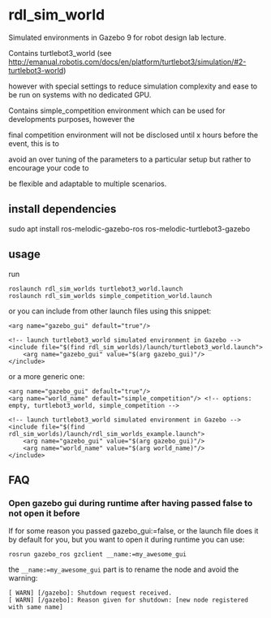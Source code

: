 # rdl_sim_world

Simulated environments in Gazebo 9 for robot design lab lecture.

Contains turtlebot3_world (see http://emanual.robotis.com/docs/en/platform/turtlebot3/simulation/#2-turtlebot3-world)

however with special settings to reduce simulation complexity and ease to be run on systems with no dedicated GPU.

Contains simple_competition environment which can be used for developments purposes, however the

final competition environment will not be disclosed until x hours before the event, this is to

avoid an over tuning of the parameters to a particular setup but rather to encourage your code to

be flexible and adaptable to multiple scenarios.

## install dependencies

sudo apt install ros-melodic-gazebo-ros ros-melodic-turtlebot3-gazebo

## usage

run

    roslaunch rdl_sim_worlds turtlebot3_world.launch
    roslaunch rdl_sim_worlds simple_competition_world.launch

or you can include from other launch files using this snippet:

    <arg name="gazebo_gui" default="true"/>

    <!-- launch turtlebot3_world simulated environment in Gazebo -->
    <include file="$(find rdl_sim_worlds)/launch/turtlebot3_world.launch">
        <arg name="gazebo_gui" value="$(arg gazebo_gui)"/>
    </include>

or a more generic one:

    <arg name="gazebo_gui" default="true"/>
    <arg name="world_name" default="simple_competition"/> <!-- options: empty, turtlebot3_world, simple_competition -->

    <!-- launch turtlebot3_world simulated environment in Gazebo -->
    <include file="$(find rdl_sim_worlds)/launch/rdl_sim_worlds_example.launch">
        <arg name="gazebo_gui" value="$(arg gazebo_gui)"/>
        <arg name="world_name" value="$(arg world_name)"/>
    </include>

## FAQ

### Open gazebo gui during runtime after having passed false to not open it before

If for some reason you passed gazebo_gui:=false, or the launch file does it
by default for you, but you want to open it during runtime you can use:

    rosrun gazebo_ros gzclient __name:=my_awesome_gui

the `__name:=my_awesome_gui` part is to rename the node and avoid the warning:

    [ WARN] [/gazebo]: Shutdown request received.
    [ WARN] [/gazebo]: Reason given for shutdown: [new node registered with same name]
